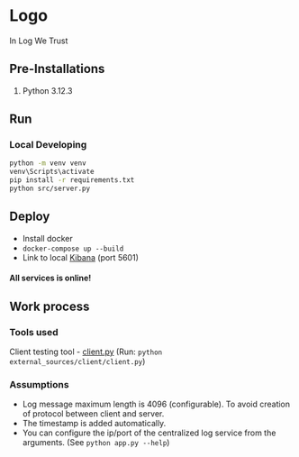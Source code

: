 # Logo
In Log We Trust

## Pre-Installations
1. Python 3.12.3

## Run
### Local Developing
```bash
python -m venv venv
venv\Scripts\activate
pip install -r requirements.txt
python src/server.py
```

## Deploy
- Install docker
- `docker-compose up --build`
- Link to local [Kibana](http://localhost:5601) (port 5601)

#### All services is online! 

## Work process
### Tools used
Client testing tool - [client.py](external_sources/client/client.py) (Run: `python external_sources/client/client.py`)

### Assumptions
- Log message maximum length is 4096 (configurable). To avoid creation of protocol between client and server.
- The timestamp is added automatically.
- You can configure the ip/port of the centralized log service from the arguments. (See `python app.py --help`)